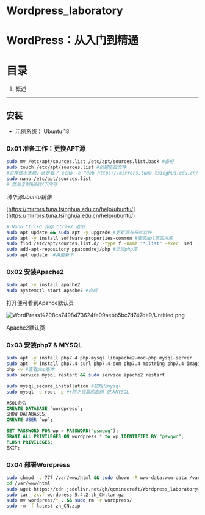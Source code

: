 # Wordpress_laboratory

# WordPress：从入门到精通

# 目录

1. 概述

---

## 安装
 - 示例系统： Ubuntu 18

### 0x01 准备工作：更换APT源

```bash
sudo mv /etc/apt/sources.list /etc/apt/sources.list.back #备份
sudo touch /etc/apt/sources.list #创建空白文件
#这样做不太稳，还是算了 echo -e "deb https://mirrors.tuna.tsinghua.edu.cn/ubuntu/ bionic main restricted universe multiverse\ndeb https://mirrors.tuna.tsinghua.edu.cn/ubuntu/ bionic-updates main restricted universe multiverse\ndeb https://mirrors.tuna.tsinghua.edu.cn/ubuntu/ bionic-backports main restricted universe multiverse\ndeb https://mirrors.tuna.tsinghua.edu.cn/ubuntu/ bionic-security main restricted universe multiverse\n" > /etc/apt/sources.list
sudo nano /etc/apt/sources.list
# 然后复制粘贴以下内容
```

*清华源Ubuntu镜像*

[https://mirrors.tuna.tsinghua.edu.cn/help/ubuntu/](https://mirrors.tuna.tsinghua.edu.cn/help/ubuntu/)

```bash
# Nano Ctrl+O 保存 Ctrl+X 退出
sudo apt update && sudo apt -y upgrade #更新源与系统软件
sudo apt -y install software-properties-common #安装apt第三方库
sudo find /etc/apt/sources.list.d/ -type f -name "*.list" -exec  sed  -i.bak -r  's#deb(-src)?\s*http(s)?://ppa.launchpad.net#deb\1 https\2://launchpad.proxy.ustclug.org#ig' {} \; #替换为镜像
sudo add-apt-repository ppa:ondrej/php #添加php库
sudo apt update  #再更新下
```

### 0x02 安装Apache2

```bash
sudo apt -y install apache2
sudo systemctl start apache2 #自启
```

打开便可看到Apahce默认页

![WordPress%208ca7498473624fe09aebb5bc7d747de9/Untitled.png](https://i.loli.net/2020/06/14/Q9gTyw4ix7etfPK.png)

Apache2默认页

### 0x03 安装php7 & MYSQL

```bash
sudo apt -y install php7.4 php-mysql libapache2-mod-php mysql-server
sudo apt -y install php7.4-curl php7.4-dom php7.4-mbstring php7.4-imagick php7.4-zip php7.4-gd
php -v #查看php版本
sudo service mysql restart && sudo service apache2 restart

sudo mysql_secure_installation #初始化mysql
sudo mysql -u root -p #+刚才设置的密码 进入MYSQL
```

```sql
#SQL命令
CREATE DATABASE `wordpress`;
SHOW DATABASES;
CREATE USER `wp`;

SET PASSWORD FOR wp = PASSWORD("pswqwq");
GRANT ALL PRIVILEGES ON wordpress.* to wp IDENTIFIED BY "pswqwq";
FLUSH PRIVILEGES;
EXIT;
```

### 0x04 部署Wordpress

```bash
sudo chmod -c 777 /var/www/html && sudo chown -R www-data:www-data /var/www/html
cd /var/www/html
sudo wget https://cdn.jsdelivr.net/gh/qcminecraft/Wordpress_laboratory@master/release/wordpress-5.4.2-zh_CN.tar.gz
sudo tar -zxvf wordpress-5.4.2-zh_CN.tar.gz
sudo mv wordpress/* . && sudo rm -r wordpress/
sudo rm -f latest-zh_CN.zip
```
